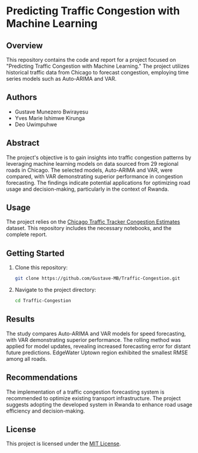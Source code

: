 # Predicting Traffic Congestion with Machine Learning

## Overview

This repository contains the code and report for a project focused on "Predicting Traffic Congestion with Machine Learning." The project utilizes historical traffic data from Chicago to forecast congestion, employing time series models such as Auto-ARIMA and VAR.

## Authors
- Gustave Munezero Bwirayesu
- Yves Marie Ishimwe Kirunga
- Deo Uwimpuhwe

## Abstract

The project's objective is to gain insights into traffic congestion patterns by leveraging machine learning models on data sourced from 29 regional roads in Chicago. The selected models, Auto-ARIMA and VAR, were compared, with VAR demonstrating superior performance in congestion forecasting. The findings indicate potential applications for optimizing road usage and decision-making, particularly in the context of Rwanda.

## Usage

The project relies on the [Chicago Traffic Tracker Congestion Estimates](https://data.cityofchicago.org/Transportation/Chicago-Traffic-Tracker-Congestion-Estimates-by-Re/t2qc-9pjd) dataset. This repository includes the necessary notebooks, and the complete report.

## Getting Started

1. Clone this repository:

   ```bash
   git clone https://github.com/Gustave-MB/Traffic-Congestion.git
   ```

2. Navigate to the project directory:

   ```bash
   cd Traffic-Congestion
   ```

## Results

The study compares Auto-ARIMA and VAR models for speed forecasting, with VAR demonstrating superior performance. The rolling method was applied for model updates, revealing increased forecasting error for distant future predictions. EdgeWater Uptown region exhibited the smallest RMSE among all roads.

## Recommendations

The implementation of a traffic congestion forecasting system is recommended to optimize existing transport infrastructure. The project suggests adopting the developed system in Rwanda to enhance road usage efficiency and decision-making.

## License

This project is licensed under the [MIT License](LICENSE).
